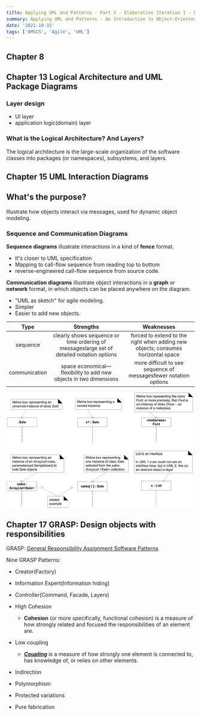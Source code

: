 ```yaml
---
title: Applying UML and Patterns - Part 3 - Elaboration Iteration 1 - Basics
summary: Applying UML and Patterns - An Introduction to Object-Oriented Analysis and Design and Iterative Development, Third Edition
date: '2021-10-15'
tags: ['OMSCS', 'Agile', 'UML']
---
```


## Chapter 8



## Chapter 13 Logical Architecture and UML Package Diagrams

### Layer design
- UI layer
- application logic(domain) layer

### What is the Logical Architecture? And Layers?
The logical architecture is the large-scale organization of the software classes into 
packages (or namespaces), subsystems, and layers. 



## Chapter 15 UML Interaction Diagrams

## What's the purpose?

Illustrate how objects interact via messages, used for dynamic object modeling.

### Sequence and Communication Diagrams

**Sequence diagrams** illustrate interactions in a kind of **fence** format.

* It's closer to UML specification
* Mapping to call-flow sequence from reading top to bottom
* reverse-engineered call-flow sequence from source code.

**Communication diagrams** illustrate object interactions in a **graph** or **network** format, in which objects can be placed anywhere on the diagram.

* "UML as sketch" for agile modeling.
* Simpler
* Easier to add new objects.

|     Type      |                          Strengths                           |                          Weaknesses                          |
| :-----------: | :----------------------------------------------------------: | :----------------------------------------------------------: |
|   sequence    | clearly shows sequence or time ordering of messageslarge set of detailed notation options | forced to extend to the right when adding new objects; consumes horizontal space |
| communication | space economical—flexibility to add new objects in two dimensions | more difficult to see sequence of messagesfewer notation options |

![Figure 15.5. Lifeline boxes to show participants in interactions](../diagrams/15-UML-Sequence-Diagram-Lifetime-Box.gif)

## Chapter 17 GRASP: Design objects with responsibilities

GRASP: [General Responsibility Assignment Software Patterns](https://en.wikipedia.org/wiki/GRASP_(object-oriented_design))

Nine GRASP Patterns:

* Creator(Factory)
* Information Expert(Information hiding)
* Controller(Command, Facade, Layers)
* High Cohesion
  * **Cohesion** (or more specifically, functional cohesion) is a measure of how strongly related and focused the responsibilities of an element are.

* Low coupling
  * **[*Coupling*](https://learning.oreilly.com/library/view/applying-uml-and/0131489062/go01.html#gloss01entry22)** is a measure of how strongly one element is connected to, has knowledge of, or relies on other elements. 
* Indirection
* Polymorphism
* Protected variations
* Pure fabrication

